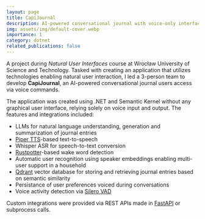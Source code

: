 ```yaml
---
layout: page
title: CapiJournal
description: AI-powered conversational journal with voice-only interface
img: assets/img/default-cover.webp
importance: 1
category: dotnet
related_publications: false
---
```


A project during *Natural User Interfaces* course at Wrocław University of Science and Technology. Tasked with creating an application that utilizes technologies enabling natural user interaction, I led a 3-person team to develop **CapiJournal**, an AI-powered conversational journal users access via voice commands.

The application was created using .NET and Semantic Kernel without any graphical user interface, relying solely on voice input and output. The features and integrations included:

- LLMs for natural language understanding, generation and summarization of journal entries
- [Piper TTS](https://github.com/OHF-Voice/piper1-gpl)-based text-to-speech
- Whisper ASR for speech-to-text conversion
- [Rustpotter](https://github.com/GiviMAD/rustpotter)-based wake word detection
- Automatic user recognition using speaker embeddings enabling multi-user support in a household
- [Qdrant](https://qdrant.tech/) vector database for storing and retrieving journal entries based on semantic similarity
- Persistance of user preferences voiced during conversations
- Voice activity detection via [Silero VAD](https://github.com/snakers4/silero-vad)

Custom integrations were provided via REST APIs made in [FastAPI](https://fastapi.tiangolo.com/) or subprocess calls.